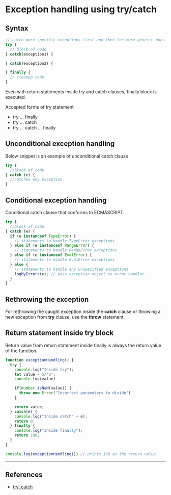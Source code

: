 # Exception handling using try/catch

## Syntax

```javascript
// catch more specific exceptions first and then the more generic ones
try {
  // block of code
} catch(exception1) {

} catch(exception2) {

} finally {
  // cleanup code
}
```

Even with return statements inside try and catch clauses, finally block is executed.

Accepted forms of try statement

* try ... finally
* try ... catch
* try ... catch ... finally

## Unconditional exception handling

Below snippet is an example of unconditional catch clause

```javascript
try {
  //block of code
} catch (e) {
  //catches any exception
}
```

## Conditional exception handling

Conditional catch clause that conforms to ECMASCRIPT.

```javascript
try {
  //block of code
} catch (e) {
  if (e instanceof TypeError) {
    // statements to handle TypeError exceptions
  } else if (e instanceof RangeError) {
    // statements to handle RangeError exceptions
  } else if (e instanceof EvalError) {
    // statements to handle EvalError exceptions
  } else {
    // statements to handle any unspecified exceptions
    logMyErrors(e); // pass exception object to error handler
  }
}
```

## Rethrowing the exception

For rethrowing the caught exception inside the **catch** clause or throwing a new exception from **try** clause, use the **throw** statement.

## Return statement inside try block

Return value from return statement inside finally is always the return value of the function.

```javascript
function exceptionHandling() {
  try {
    console.log("Inside try");
    let value = 5/"b";
    console.log(value)

    if(Number.isNaN(value)) {
      throw new Error("Incorrect parameters to divide")
    }

    return value;
  } catch(e) {
    console.log("Inside catch" + e);
    return 0;
  } finally {
    console.log("Inside finally");
    return 100;
  }
}

console.log(exceptionHandling()) // prints 100 as the return value
```

---

## References

* [try..catch](https://developer.mozilla.org/en-US/docs/Web/JavaScript/Reference/Statements/try...catch)
